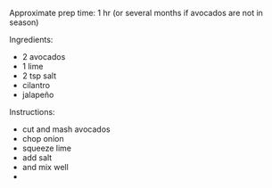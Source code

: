 Approximate prep time: 1 hr (or several months if avocados are not in season)

Ingredients:
- 2 avocados
- 1 lime
- 2 tsp salt
- cilantro
- jalapeño

Instructions:
- cut and mash avocados
- chop onion
- squeeze lime
- add salt
- and mix well
- 
